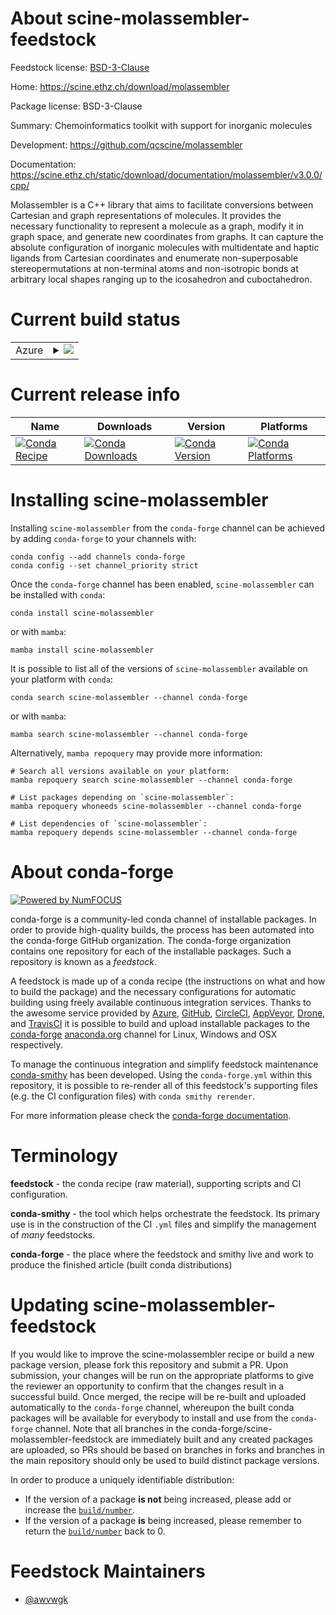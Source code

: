 About scine-molassembler-feedstock
==================================

Feedstock license: [BSD-3-Clause](https://github.com/conda-forge/scine-molassembler-feedstock/blob/main/LICENSE.txt)

Home: https://scine.ethz.ch/download/molassembler

Package license: BSD-3-Clause

Summary: Chemoinformatics toolkit with support for inorganic molecules


Development: https://github.com/qcscine/molassembler

Documentation: https://scine.ethz.ch/static/download/documentation/molassembler/v3.0.0/cpp/

Molassembler is a C++ library that aims to facilitate conversions between
Cartesian and graph representations of molecules. It provides the necessary
functionality to represent a molecule as a graph, modify it in graph space,
and generate new coordinates from graphs. It can capture the absolute configuration
of inorganic molecules with multidentate and haptic ligands from Cartesian
coordinates and enumerate non-superposable stereopermutations at non-terminal
atoms and non-isotropic bonds at arbitrary local shapes ranging up to the
icosahedron and cuboctahedron.


Current build status
====================


<table>
    
  <tr>
    <td>Azure</td>
    <td>
      <details>
        <summary>
          <a href="https://dev.azure.com/conda-forge/feedstock-builds/_build/latest?definitionId=17049&branchName=main">
            <img src="https://dev.azure.com/conda-forge/feedstock-builds/_apis/build/status/scine-molassembler-feedstock?branchName=main">
          </a>
        </summary>
        <table>
          <thead><tr><th>Variant</th><th>Status</th></tr></thead>
          <tbody><tr>
              <td>linux_64_python3.10.____cpython</td>
              <td>
                <a href="https://dev.azure.com/conda-forge/feedstock-builds/_build/latest?definitionId=17049&branchName=main">
                  <img src="https://dev.azure.com/conda-forge/feedstock-builds/_apis/build/status/scine-molassembler-feedstock?branchName=main&jobName=linux&configuration=linux%20linux_64_python3.10.____cpython" alt="variant">
                </a>
              </td>
            </tr><tr>
              <td>linux_64_python3.11.____cpython</td>
              <td>
                <a href="https://dev.azure.com/conda-forge/feedstock-builds/_build/latest?definitionId=17049&branchName=main">
                  <img src="https://dev.azure.com/conda-forge/feedstock-builds/_apis/build/status/scine-molassembler-feedstock?branchName=main&jobName=linux&configuration=linux%20linux_64_python3.11.____cpython" alt="variant">
                </a>
              </td>
            </tr><tr>
              <td>linux_64_python3.12.____cpython</td>
              <td>
                <a href="https://dev.azure.com/conda-forge/feedstock-builds/_build/latest?definitionId=17049&branchName=main">
                  <img src="https://dev.azure.com/conda-forge/feedstock-builds/_apis/build/status/scine-molassembler-feedstock?branchName=main&jobName=linux&configuration=linux%20linux_64_python3.12.____cpython" alt="variant">
                </a>
              </td>
            </tr><tr>
              <td>linux_64_python3.8.____cpython</td>
              <td>
                <a href="https://dev.azure.com/conda-forge/feedstock-builds/_build/latest?definitionId=17049&branchName=main">
                  <img src="https://dev.azure.com/conda-forge/feedstock-builds/_apis/build/status/scine-molassembler-feedstock?branchName=main&jobName=linux&configuration=linux%20linux_64_python3.8.____cpython" alt="variant">
                </a>
              </td>
            </tr><tr>
              <td>linux_64_python3.9.____73_pypy</td>
              <td>
                <a href="https://dev.azure.com/conda-forge/feedstock-builds/_build/latest?definitionId=17049&branchName=main">
                  <img src="https://dev.azure.com/conda-forge/feedstock-builds/_apis/build/status/scine-molassembler-feedstock?branchName=main&jobName=linux&configuration=linux%20linux_64_python3.9.____73_pypy" alt="variant">
                </a>
              </td>
            </tr><tr>
              <td>linux_64_python3.9.____cpython</td>
              <td>
                <a href="https://dev.azure.com/conda-forge/feedstock-builds/_build/latest?definitionId=17049&branchName=main">
                  <img src="https://dev.azure.com/conda-forge/feedstock-builds/_apis/build/status/scine-molassembler-feedstock?branchName=main&jobName=linux&configuration=linux%20linux_64_python3.9.____cpython" alt="variant">
                </a>
              </td>
            </tr><tr>
              <td>linux_aarch64_python3.10.____cpython</td>
              <td>
                <a href="https://dev.azure.com/conda-forge/feedstock-builds/_build/latest?definitionId=17049&branchName=main">
                  <img src="https://dev.azure.com/conda-forge/feedstock-builds/_apis/build/status/scine-molassembler-feedstock?branchName=main&jobName=linux&configuration=linux%20linux_aarch64_python3.10.____cpython" alt="variant">
                </a>
              </td>
            </tr><tr>
              <td>linux_aarch64_python3.11.____cpython</td>
              <td>
                <a href="https://dev.azure.com/conda-forge/feedstock-builds/_build/latest?definitionId=17049&branchName=main">
                  <img src="https://dev.azure.com/conda-forge/feedstock-builds/_apis/build/status/scine-molassembler-feedstock?branchName=main&jobName=linux&configuration=linux%20linux_aarch64_python3.11.____cpython" alt="variant">
                </a>
              </td>
            </tr><tr>
              <td>linux_aarch64_python3.12.____cpython</td>
              <td>
                <a href="https://dev.azure.com/conda-forge/feedstock-builds/_build/latest?definitionId=17049&branchName=main">
                  <img src="https://dev.azure.com/conda-forge/feedstock-builds/_apis/build/status/scine-molassembler-feedstock?branchName=main&jobName=linux&configuration=linux%20linux_aarch64_python3.12.____cpython" alt="variant">
                </a>
              </td>
            </tr><tr>
              <td>linux_aarch64_python3.8.____cpython</td>
              <td>
                <a href="https://dev.azure.com/conda-forge/feedstock-builds/_build/latest?definitionId=17049&branchName=main">
                  <img src="https://dev.azure.com/conda-forge/feedstock-builds/_apis/build/status/scine-molassembler-feedstock?branchName=main&jobName=linux&configuration=linux%20linux_aarch64_python3.8.____cpython" alt="variant">
                </a>
              </td>
            </tr><tr>
              <td>linux_aarch64_python3.9.____73_pypy</td>
              <td>
                <a href="https://dev.azure.com/conda-forge/feedstock-builds/_build/latest?definitionId=17049&branchName=main">
                  <img src="https://dev.azure.com/conda-forge/feedstock-builds/_apis/build/status/scine-molassembler-feedstock?branchName=main&jobName=linux&configuration=linux%20linux_aarch64_python3.9.____73_pypy" alt="variant">
                </a>
              </td>
            </tr><tr>
              <td>linux_aarch64_python3.9.____cpython</td>
              <td>
                <a href="https://dev.azure.com/conda-forge/feedstock-builds/_build/latest?definitionId=17049&branchName=main">
                  <img src="https://dev.azure.com/conda-forge/feedstock-builds/_apis/build/status/scine-molassembler-feedstock?branchName=main&jobName=linux&configuration=linux%20linux_aarch64_python3.9.____cpython" alt="variant">
                </a>
              </td>
            </tr><tr>
              <td>linux_ppc64le_python3.10.____cpython</td>
              <td>
                <a href="https://dev.azure.com/conda-forge/feedstock-builds/_build/latest?definitionId=17049&branchName=main">
                  <img src="https://dev.azure.com/conda-forge/feedstock-builds/_apis/build/status/scine-molassembler-feedstock?branchName=main&jobName=linux&configuration=linux%20linux_ppc64le_python3.10.____cpython" alt="variant">
                </a>
              </td>
            </tr><tr>
              <td>linux_ppc64le_python3.11.____cpython</td>
              <td>
                <a href="https://dev.azure.com/conda-forge/feedstock-builds/_build/latest?definitionId=17049&branchName=main">
                  <img src="https://dev.azure.com/conda-forge/feedstock-builds/_apis/build/status/scine-molassembler-feedstock?branchName=main&jobName=linux&configuration=linux%20linux_ppc64le_python3.11.____cpython" alt="variant">
                </a>
              </td>
            </tr><tr>
              <td>linux_ppc64le_python3.12.____cpython</td>
              <td>
                <a href="https://dev.azure.com/conda-forge/feedstock-builds/_build/latest?definitionId=17049&branchName=main">
                  <img src="https://dev.azure.com/conda-forge/feedstock-builds/_apis/build/status/scine-molassembler-feedstock?branchName=main&jobName=linux&configuration=linux%20linux_ppc64le_python3.12.____cpython" alt="variant">
                </a>
              </td>
            </tr><tr>
              <td>linux_ppc64le_python3.8.____cpython</td>
              <td>
                <a href="https://dev.azure.com/conda-forge/feedstock-builds/_build/latest?definitionId=17049&branchName=main">
                  <img src="https://dev.azure.com/conda-forge/feedstock-builds/_apis/build/status/scine-molassembler-feedstock?branchName=main&jobName=linux&configuration=linux%20linux_ppc64le_python3.8.____cpython" alt="variant">
                </a>
              </td>
            </tr><tr>
              <td>linux_ppc64le_python3.9.____73_pypy</td>
              <td>
                <a href="https://dev.azure.com/conda-forge/feedstock-builds/_build/latest?definitionId=17049&branchName=main">
                  <img src="https://dev.azure.com/conda-forge/feedstock-builds/_apis/build/status/scine-molassembler-feedstock?branchName=main&jobName=linux&configuration=linux%20linux_ppc64le_python3.9.____73_pypy" alt="variant">
                </a>
              </td>
            </tr><tr>
              <td>linux_ppc64le_python3.9.____cpython</td>
              <td>
                <a href="https://dev.azure.com/conda-forge/feedstock-builds/_build/latest?definitionId=17049&branchName=main">
                  <img src="https://dev.azure.com/conda-forge/feedstock-builds/_apis/build/status/scine-molassembler-feedstock?branchName=main&jobName=linux&configuration=linux%20linux_ppc64le_python3.9.____cpython" alt="variant">
                </a>
              </td>
            </tr><tr>
              <td>osx_64_python3.10.____cpython</td>
              <td>
                <a href="https://dev.azure.com/conda-forge/feedstock-builds/_build/latest?definitionId=17049&branchName=main">
                  <img src="https://dev.azure.com/conda-forge/feedstock-builds/_apis/build/status/scine-molassembler-feedstock?branchName=main&jobName=osx&configuration=osx%20osx_64_python3.10.____cpython" alt="variant">
                </a>
              </td>
            </tr><tr>
              <td>osx_64_python3.11.____cpython</td>
              <td>
                <a href="https://dev.azure.com/conda-forge/feedstock-builds/_build/latest?definitionId=17049&branchName=main">
                  <img src="https://dev.azure.com/conda-forge/feedstock-builds/_apis/build/status/scine-molassembler-feedstock?branchName=main&jobName=osx&configuration=osx%20osx_64_python3.11.____cpython" alt="variant">
                </a>
              </td>
            </tr><tr>
              <td>osx_64_python3.12.____cpython</td>
              <td>
                <a href="https://dev.azure.com/conda-forge/feedstock-builds/_build/latest?definitionId=17049&branchName=main">
                  <img src="https://dev.azure.com/conda-forge/feedstock-builds/_apis/build/status/scine-molassembler-feedstock?branchName=main&jobName=osx&configuration=osx%20osx_64_python3.12.____cpython" alt="variant">
                </a>
              </td>
            </tr><tr>
              <td>osx_64_python3.8.____cpython</td>
              <td>
                <a href="https://dev.azure.com/conda-forge/feedstock-builds/_build/latest?definitionId=17049&branchName=main">
                  <img src="https://dev.azure.com/conda-forge/feedstock-builds/_apis/build/status/scine-molassembler-feedstock?branchName=main&jobName=osx&configuration=osx%20osx_64_python3.8.____cpython" alt="variant">
                </a>
              </td>
            </tr><tr>
              <td>osx_64_python3.9.____73_pypy</td>
              <td>
                <a href="https://dev.azure.com/conda-forge/feedstock-builds/_build/latest?definitionId=17049&branchName=main">
                  <img src="https://dev.azure.com/conda-forge/feedstock-builds/_apis/build/status/scine-molassembler-feedstock?branchName=main&jobName=osx&configuration=osx%20osx_64_python3.9.____73_pypy" alt="variant">
                </a>
              </td>
            </tr><tr>
              <td>osx_64_python3.9.____cpython</td>
              <td>
                <a href="https://dev.azure.com/conda-forge/feedstock-builds/_build/latest?definitionId=17049&branchName=main">
                  <img src="https://dev.azure.com/conda-forge/feedstock-builds/_apis/build/status/scine-molassembler-feedstock?branchName=main&jobName=osx&configuration=osx%20osx_64_python3.9.____cpython" alt="variant">
                </a>
              </td>
            </tr><tr>
              <td>osx_arm64_python3.10.____cpython</td>
              <td>
                <a href="https://dev.azure.com/conda-forge/feedstock-builds/_build/latest?definitionId=17049&branchName=main">
                  <img src="https://dev.azure.com/conda-forge/feedstock-builds/_apis/build/status/scine-molassembler-feedstock?branchName=main&jobName=osx&configuration=osx%20osx_arm64_python3.10.____cpython" alt="variant">
                </a>
              </td>
            </tr><tr>
              <td>osx_arm64_python3.11.____cpython</td>
              <td>
                <a href="https://dev.azure.com/conda-forge/feedstock-builds/_build/latest?definitionId=17049&branchName=main">
                  <img src="https://dev.azure.com/conda-forge/feedstock-builds/_apis/build/status/scine-molassembler-feedstock?branchName=main&jobName=osx&configuration=osx%20osx_arm64_python3.11.____cpython" alt="variant">
                </a>
              </td>
            </tr><tr>
              <td>osx_arm64_python3.12.____cpython</td>
              <td>
                <a href="https://dev.azure.com/conda-forge/feedstock-builds/_build/latest?definitionId=17049&branchName=main">
                  <img src="https://dev.azure.com/conda-forge/feedstock-builds/_apis/build/status/scine-molassembler-feedstock?branchName=main&jobName=osx&configuration=osx%20osx_arm64_python3.12.____cpython" alt="variant">
                </a>
              </td>
            </tr><tr>
              <td>osx_arm64_python3.8.____cpython</td>
              <td>
                <a href="https://dev.azure.com/conda-forge/feedstock-builds/_build/latest?definitionId=17049&branchName=main">
                  <img src="https://dev.azure.com/conda-forge/feedstock-builds/_apis/build/status/scine-molassembler-feedstock?branchName=main&jobName=osx&configuration=osx%20osx_arm64_python3.8.____cpython" alt="variant">
                </a>
              </td>
            </tr><tr>
              <td>osx_arm64_python3.9.____cpython</td>
              <td>
                <a href="https://dev.azure.com/conda-forge/feedstock-builds/_build/latest?definitionId=17049&branchName=main">
                  <img src="https://dev.azure.com/conda-forge/feedstock-builds/_apis/build/status/scine-molassembler-feedstock?branchName=main&jobName=osx&configuration=osx%20osx_arm64_python3.9.____cpython" alt="variant">
                </a>
              </td>
            </tr>
          </tbody>
        </table>
      </details>
    </td>
  </tr>
</table>

Current release info
====================

| Name | Downloads | Version | Platforms |
| --- | --- | --- | --- |
| [![Conda Recipe](https://img.shields.io/badge/recipe-scine--molassembler-green.svg)](https://anaconda.org/conda-forge/scine-molassembler) | [![Conda Downloads](https://img.shields.io/conda/dn/conda-forge/scine-molassembler.svg)](https://anaconda.org/conda-forge/scine-molassembler) | [![Conda Version](https://img.shields.io/conda/vn/conda-forge/scine-molassembler.svg)](https://anaconda.org/conda-forge/scine-molassembler) | [![Conda Platforms](https://img.shields.io/conda/pn/conda-forge/scine-molassembler.svg)](https://anaconda.org/conda-forge/scine-molassembler) |

Installing scine-molassembler
=============================

Installing `scine-molassembler` from the `conda-forge` channel can be achieved by adding `conda-forge` to your channels with:

```
conda config --add channels conda-forge
conda config --set channel_priority strict
```

Once the `conda-forge` channel has been enabled, `scine-molassembler` can be installed with `conda`:

```
conda install scine-molassembler
```

or with `mamba`:

```
mamba install scine-molassembler
```

It is possible to list all of the versions of `scine-molassembler` available on your platform with `conda`:

```
conda search scine-molassembler --channel conda-forge
```

or with `mamba`:

```
mamba search scine-molassembler --channel conda-forge
```

Alternatively, `mamba repoquery` may provide more information:

```
# Search all versions available on your platform:
mamba repoquery search scine-molassembler --channel conda-forge

# List packages depending on `scine-molassembler`:
mamba repoquery whoneeds scine-molassembler --channel conda-forge

# List dependencies of `scine-molassembler`:
mamba repoquery depends scine-molassembler --channel conda-forge
```


About conda-forge
=================

[![Powered by
NumFOCUS](https://img.shields.io/badge/powered%20by-NumFOCUS-orange.svg?style=flat&colorA=E1523D&colorB=007D8A)](https://numfocus.org)

conda-forge is a community-led conda channel of installable packages.
In order to provide high-quality builds, the process has been automated into the
conda-forge GitHub organization. The conda-forge organization contains one repository
for each of the installable packages. Such a repository is known as a *feedstock*.

A feedstock is made up of a conda recipe (the instructions on what and how to build
the package) and the necessary configurations for automatic building using freely
available continuous integration services. Thanks to the awesome service provided by
[Azure](https://azure.microsoft.com/en-us/services/devops/), [GitHub](https://github.com/),
[CircleCI](https://circleci.com/), [AppVeyor](https://www.appveyor.com/),
[Drone](https://cloud.drone.io/welcome), and [TravisCI](https://travis-ci.com/)
it is possible to build and upload installable packages to the
[conda-forge](https://anaconda.org/conda-forge) [anaconda.org](https://anaconda.org/)
channel for Linux, Windows and OSX respectively.

To manage the continuous integration and simplify feedstock maintenance
[conda-smithy](https://github.com/conda-forge/conda-smithy) has been developed.
Using the ``conda-forge.yml`` within this repository, it is possible to re-render all of
this feedstock's supporting files (e.g. the CI configuration files) with ``conda smithy rerender``.

For more information please check the [conda-forge documentation](https://conda-forge.org/docs/).

Terminology
===========

**feedstock** - the conda recipe (raw material), supporting scripts and CI configuration.

**conda-smithy** - the tool which helps orchestrate the feedstock.
                   Its primary use is in the construction of the CI ``.yml`` files
                   and simplify the management of *many* feedstocks.

**conda-forge** - the place where the feedstock and smithy live and work to
                  produce the finished article (built conda distributions)


Updating scine-molassembler-feedstock
=====================================

If you would like to improve the scine-molassembler recipe or build a new
package version, please fork this repository and submit a PR. Upon submission,
your changes will be run on the appropriate platforms to give the reviewer an
opportunity to confirm that the changes result in a successful build. Once
merged, the recipe will be re-built and uploaded automatically to the
`conda-forge` channel, whereupon the built conda packages will be available for
everybody to install and use from the `conda-forge` channel.
Note that all branches in the conda-forge/scine-molassembler-feedstock are
immediately built and any created packages are uploaded, so PRs should be based
on branches in forks and branches in the main repository should only be used to
build distinct package versions.

In order to produce a uniquely identifiable distribution:
 * If the version of a package **is not** being increased, please add or increase
   the [``build/number``](https://docs.conda.io/projects/conda-build/en/latest/resources/define-metadata.html#build-number-and-string).
 * If the version of a package **is** being increased, please remember to return
   the [``build/number``](https://docs.conda.io/projects/conda-build/en/latest/resources/define-metadata.html#build-number-and-string)
   back to 0.

Feedstock Maintainers
=====================

* [@awvwgk](https://github.com/awvwgk/)

